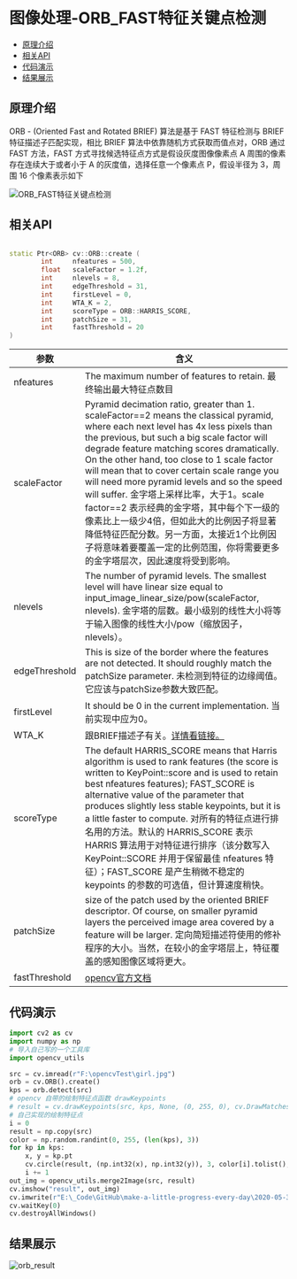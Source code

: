 # 图像处理-ORB_FAST特征关键点检测

  - [原理介绍](#%E5%8E%9F%E7%90%86%E4%BB%8B%E7%BB%8D)
  - [相关API](#%E7%9B%B8%E5%85%B3api)
  - [代码演示](#%E4%BB%A3%E7%A0%81%E6%BC%94%E7%A4%BA)
  - [结果展示](#%E7%BB%93%E6%9E%9C%E5%B1%95%E7%A4%BA)

## 原理介绍
ORB - (Oriented Fast and Rotated BRIEF) 算法是基于 FAST 特征检测与 BRIEF 特征描述子匹配实现，相比 BRIEF 算法中依靠随机方式获取而值点对，ORB 通过 FAST 方法，FAST 方式寻找候选特征点方式是假设灰度图像像素点 A 周围的像素存在连续大于或者小于 A 的灰度值，选择任意一个像素点 P，假设半径为 3，周围 16 个像素表示如下

![ORB_FAST特征关键点检测](https://cdn.jsdelivr.net/gh/ylsislove/make-a-little-progress-every-day/2020-05-30/ORB_FAST特征关键点检测.png)

## 相关API
```c++

static Ptr<ORB> cv::ORB::create (   
        int     nfeatures = 500,
        float   scaleFactor = 1.2f,
        int     nlevels = 8,
        int     edgeThreshold = 31,
        int     firstLevel = 0,
        int     WTA_K = 2,
        int     scoreType = ORB::HARRIS_SCORE,
        int     patchSize = 31,
        int     fastThreshold = 20 
) 
```
| 参数 | 含义 |
| - | - |
| nfeatures | The maximum number of features to retain. 最终输出最大特征点数目 |
| scaleFactor | Pyramid decimation ratio, greater than 1. scaleFactor==2 means the classical pyramid, where each next level has 4x less pixels than the previous, but such a big scale factor will degrade feature matching scores dramatically. On the other hand, too close to 1 scale factor will mean that to cover certain scale range you will need more pyramid levels and so the speed will suffer. 金字塔上采样比率，大于1。scale factor==2 表示经典的金字塔，其中每个下一级的像素比上一级少4倍，但如此大的比例因子将显著降低特征匹配分数。另一方面，太接近1个比例因子将意味着要覆盖一定的比例范围，你将需要更多的金字塔层次，因此速度将受到影响。|
| nlevels | The number of pyramid levels. The smallest level will have linear size equal to input_image_linear_size/pow(scaleFactor, nlevels). 金字塔的层数。最小级别的线性大小将等于输入图像的线性大小/pow（缩放因子，nlevels）。|
| edgeThreshold | This is size of the border where the features are not detected. It should roughly match the patchSize parameter. 未检测到特征的边缘阈值。它应该与patchSize参数大致匹配。|
| firstLevel | It should be 0 in the current implementation. 当前实现中应为0。|
| WTA_K | 跟BRIEF描述子有关。[详情看链接。](https://docs.opencv.org/3.2.0/db/d95/classcv_1_1ORB.html#adc371099dc902a9674bd98936e79739c) |
| scoreType | The default HARRIS_SCORE means that Harris algorithm is used to rank features (the score is written to KeyPoint::score and is used to retain best nfeatures features); FAST_SCORE is alternative value of the parameter that produces slightly less stable keypoints, but it is a little faster to compute. 对所有的特征点进行排名用的方法。默认的 HARRIS_SCORE 表示 HARRIS 算法用于对特征进行排序（该分数写入 KeyPoint::SCORE 并用于保留最佳 nfeatures 特征）；FAST_SCORE 是产生稍微不稳定的 keypoints 的参数的可选值，但计算速度稍快。 |
| patchSize | 	size of the patch used by the oriented BRIEF descriptor. Of course, on smaller pyramid layers the perceived image area covered by a feature will be larger. 定向简短描述符使用的修补程序的大小。当然，在较小的金字塔层上，特征覆盖的感知图像区域将更大。 |
| fastThreshold | [opencv官方文档](https://docs.opencv.org/3.2.0/db/d95/classcv_1_1ORB.html#adc371099dc902a9674bd98936e79739c) |


## 代码演示
```python
import cv2 as cv
import numpy as np
# 导入自己写的一个工具库
import opencv_utils

src = cv.imread(r"F:\opencvTest\girl.jpg")
orb = cv.ORB().create()
kps = orb.detect(src)
# opencv 自带的绘制特征点函数 drawKeypoints
# result = cv.drawKeypoints(src, kps, None, (0, 255, 0), cv.DrawMatchesFlags_DEFAULT)
# 自己实现的绘制特征点
i = 0
result = np.copy(src)
color = np.random.randint(0, 255, (len(kps), 3))
for kp in kps:
    x, y = kp.pt
    cv.circle(result, (np.int32(x), np.int32(y)), 3, color[i].tolist(), 2)
    i += 1
out_img = opencv_utils.merge2Image(src, result)
cv.imshow("result", out_img)
cv.imwrite(r"E:\_Code\GitHub\make-a-little-progress-every-day\2020-05-30\orb_result.png", out_img)
cv.waitKey(0)
cv.destroyAllWindows()
```

## 结果展示
![orb_result](https://cdn.jsdelivr.net/gh/ylsislove/make-a-little-progress-every-day/2020-05-30/orb_result.png)
